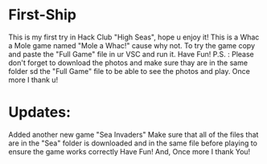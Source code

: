 # First-Ship
This is my first try in Hack Club "High Seas", hope u enjoy it!
This is a Whac a Mole game named "Mole a Whac!" cause why not.
To try the game copy and paste the "Full Game" file in ur VSC and run it.
Have Fun!
P.S. : Please don't forget to download the photos and make sure thay are in the same folder sd the "Full Game" file to be able to see the photos and play.
Once more I thank u!


# Updates:
Added another new game "Sea Invaders"
Make sure that all of the files that are in the "Sea" folder is downloaded and in the same file before playing to ensure the game works correctly
Have Fun!
And, Once more I thank You!
